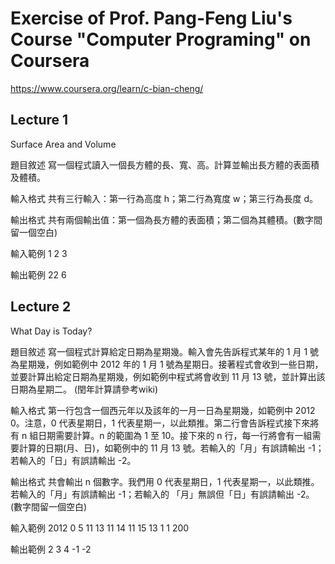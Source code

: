 # Exercise of Prof. Pang-Feng Liu's Course "Computer Programing" on Coursera
https://www.coursera.org/learn/c-bian-cheng/

## Lecture 1
Surface Area and Volume

題目敘述
寫一個程式讀入一個長方體的長、寬、高。計算並輸出長方體的表面積及體積。

輸入格式
共有三行輸入：第一行為高度 h；第二行為寬度 w；第三行為長度 d。

輸出格式
共有兩個輸出值：第一個為長方體的表面積；第二個為其體積。(數字間留一個空白)

輸入範例
1
2
3

輸出範例
22 6

## Lecture 2
What Day is Today?

題目敘述
寫一個程式計算給定日期為星期幾。輸入會先告訴程式某年的 1 月 1 號為星期幾，例如範例中 2012 年的 1 月 1 號為星期日。接著程式會收到一些日期，並要計算出給定日期為星期幾，例如範例中程式將會收到 11 月 13 號，並計算出該日期為星期二。
(閏年計算請參考wiki)

輸入格式
第一行包含一個西元年以及該年的一月一日為星期幾，如範例中 2012 0。注意，0 代表星期日，1 代表星期一，以此類推。第二行會告訴程式接下來將有 n 組日期需要計算。n 的範圍為 1 至 10。接下來的 n 行，每一行將會有一組需要計算的日期(月、日)，如範例中的 11 月 13 號。若輸入的「月」有誤請輸出 -1；若輸入的「日」有誤請輸出 -2。

輸出格式
共會輸出 n 個數字。我們用 0 代表星期日，1 代表星期一，以此類推。若輸入的「月」有誤請輸出 -1；若輸入的 「月」無誤但「日」有誤請輸出 -2。(數字間留一個空白)

輸入範例
2012 0
5
11 13
11 14
11 15
13 1
1 200


輸出範例
2 3 4 -1 -2
